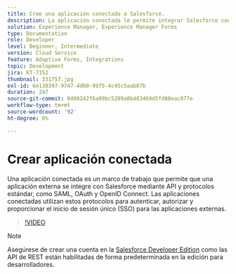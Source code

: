 ```yaml
---
title: Cree una aplicación conectada a Salesforce.
description: La aplicación conectada le permite integrar Salesforce con aplicaciones de terceros, como AEM Forms con Salesforce.
solution: Experience Manager, Experience Manager Forms
type: Documentation
role: Developer
level: Beginner, Intermediate
version: Cloud Service
feature: Adaptive Forms, Integrations
topic: Development
jira: KT-7152
thumbnail: 331757.jpg
exl-id: 6e130397-9747-4d60-9975-4c45c5aab87b
duration: 247
source-git-commit: 0400242f6a99bc5209a8b483469d5fd88eac077e
workflow-type: tm+mt
source-wordcount: '92'
ht-degree: 0%

---
```


# Crear aplicación conectada

Una aplicación conectada es un marco de trabajo que permite que una aplicación externa se integre con Salesforce mediante API y protocolos estándar, como SAML, OAuth y OpenID Connect. Las aplicaciones conectadas utilizan estos protocolos para autenticar, autorizar y proporcionar el inicio de sesión único (SSO) para las aplicaciones externas.

>[!VIDEO](https://video.tv.adobe.com/v/331757?quality=12&learn=on)

>[!NOTE]
>Asegúrese de crear una cuenta en la [Salesforce Developer Edition](https://developer.salesforce.com/signup) como las API de REST están habilitadas de forma predeterminada en la edición para desarrolladores.
